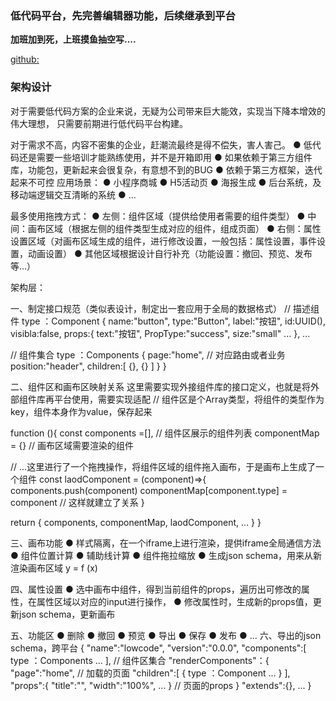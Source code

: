 ### 低代码平台，先完善编辑器功能，后续继承到平台

**加班加到死，上班摸鱼抽空写....**

[github:](https://github.com/mRuoQue/lowcode-editor.git)


### 架构设计

对于需要低代码方案的企业来说，无疑为公司带来巨大能效，实现当下降本增效的伟大理想， 只需要前期进行低代码平台构建。

对于需求不高，内容不密集的企业，赶潮流最终是得不偿失，害人害己。
● 低代码还是需要一些培训才能熟练使用，并不是开箱即用
● 如果依赖于第三方组件库，功能包，更新起来会很复杂，有意想不到的BUG
● 依赖于第三方框架，迭代起来不可控
应用场景：
● 小程序商城
● H5活动页
● 海报生成
● 后台系统，及移动端逻辑交互清晰的系统
● ...

最多使用拖拽方式：
● 左侧：组件区域（提供给使用者需要的组件类型）
● 中间：画布区域（根据左侧的组件类型生成对应的组件，组成页面）
● 右侧：属性设置区域（对画布区域生成的组件，进行修改设置，一般包括：属性设置，事件设置，动画设置）
● 其他区域根据设计自行补充（功能设置：撤回、预览、发布等...）

架构层：

一、制定接口规范（类似表设计，制定出一套应用于全局的数据格式）
// 描述组件
type ：Component {
  name:"button",
  type:"Button",
  label:"按钮",
  id:UUID(),
  visibla:false,
  props:{
    text:"按钮",
    PropType:"success",
    size:"small"
    ...
  },
  ...


    
// 组件集合
  type ：Components {
    page:"home",  // 对应路由或者业务
    position:"header",
    children:[
      {},
      {}
    ]
  }
}

二、组件区和画布区映射关系
这里需要实现外接组件库的接口定义，也就是将外部组件库再平台使用，需要实现适配
// 组件区是个Array类型，将组件的类型作为key，组件本身作为value，保存起来

function (){
  const components =[],  // 组件区展示的组件列表
        componentMap = {}  // 画布区域需要渲染的组件

  // ...这里进行了一个拖拽操作，将组件区域的组件拖入画布，于是画布上生成了一个组件
  const laodComponent = (component)=>{
    components.push(component)
    componentMap[component.type] = component
    // 这样就建立了关系
  }
  
  return {
  components,
  componentMap,
  laodComponent,
  ...
}
}

三、画布功能
●  样式隔离，在一个iframe上进行渲染，提供iframe全局通信方法
● 组件位置计算
● 辅助线计算
● 组件拖拉缩放
● 生成json schema，用来从新渲染画布区域 y = f (x)

四、属性设置
● 选中画布中组件，得到当前组件的props，遍历出可修改的属性，在属性区域以对应的input进行操作，
● 修改属性时，生成新的props值，更新json schema，更新画布

五、功能区
● 删除
● 撤回
● 预览
● 导出
● 保存
● 发布
● ...
六、导出的json schema，跨平台
{
  "name":"lowcode",
  "version":"0.0.0",
  "components":[
    type ：Components
    ...
  ], // 组件区集合
  "renderComponents"：{
    "page":"home", // 加载的页面
    "children":[
      {
        type ：Component 
        ...
      }
    ],
    "props":{
      "title":"",
      "width":"100%",
       ...
    } // 页面的props
  }
  "extends":{},
  ...
}
